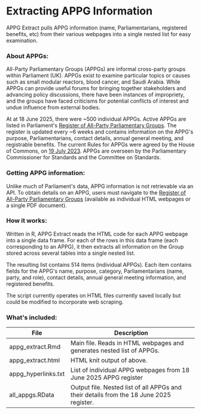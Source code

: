 # Extracting APPG Information

APPG Extract pulls APPG information (name, Parliamentarians, registered benefits, etc) from their various webpages into a single nested list for easy examination.

### About APPGs:

All-Party Parliamentary Groups (APPGs) are informal cross-party groups within Parliament (UK). APPGs exist to examine particular topics or causes such as small modular reactors, blood cancer, and Saudi Arabia. While APPGs can provide useful forums for bringing together stakeholders and advancing policy discussions, there have been instances of impropriety, and the groups have faced criticisms for potential conflicts of interest and undue influence from external bodies.

At at 18 June 2025, there were ~500 individual APPGs. Active APPGs are listed in Parliament's [Register of All-Party Parliamentary Groups](https://www.parliament.uk/mps-lords-and-offices/standards-and-financial-interests/parliamentary-commissioner-for-standards/registers-of-interests/register-of-all-party-party-parliamentary-groups/). The register is updated every ~6 weeks and contains information on the APPG's purpose, Parliamentarians, contact details, annual general meeting, and registrable benefits. The current Rules for APPGs were agreed by the House of Commons, on [19 July 2023](https://hansard.parliament.uk/commons/2023-07-19/debates/110BBCAB-684E-447C-9995-7DEA813D8D3F/All-PartyParliamentaryGroups). APPGs are overseen by the Parliamentary Commissioner for Standards and the Committee on Standards. 

### Getting APPG information:

Unlike much of Parliament's data, APPG information is not retrievable via an API. To obtain details on an APPG, users must navigate to the [Register of All-Party Parliamentary Groups](https://www.parliament.uk/mps-lords-and-offices/standards-and-financial-interests/parliamentary-commissioner-for-standards/registers-of-interests/register-of-all-party-party-parliamentary-groups/) (available as individual HTML webpages or a single PDF document).

### How it works:

Written in R, APPG Extract reads the HTML code for each APPG webpage into a single data frame. For each of the rows in this data frame (each corresponding to an APPG), it then extracts all information on the Group stored across several tables into a single nested list. 

The resulting list contains 514 items (individual APPGs). Each item contains fields for the APPG's name, purpose, category, Parliamentarians (name, party, and role), contact details, annual general meeting information, and registered benefits.

The script currently operates on HTML files currently saved locally but could be modified to incorporate web scraping.

### What's included:

| **File**            | **Description**                                                                         |
|---------------------|-----------------------------------------------------------------------------------------|
| appg_extract.Rmd    | Main file. Reads in HTML webpages and generates nested list of APPGs.                   |
| appg_extract.html   | HTML knit output of above.                                                              |
| appg_hyperlinks.txt | List of individual APPG webpages from 18 June 2025 APPG register                        |
| all_appgs.RData     | Output file. Nested list of all APPGs and their details from the 18 June 2025 register. |
